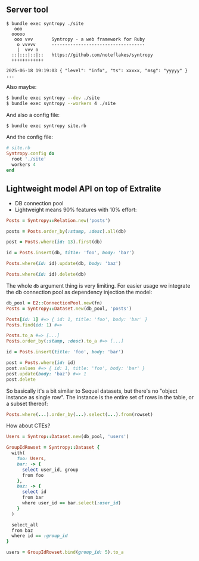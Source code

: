 ## Server tool

```
$ bundle exec syntropy ./site
   ooo                                                 
  ooooo                                                
   ooo vvv       Syntropy - a web framework for Ruby   
    o vvvvv      -----------------------------------   
    |  vvv o                                           
  ::|:::|::|::   https://github.com/noteflakes/syntropy
  ++++++++++++

2025-06-18 19:19:03 { "level": "info", "ts": xxxxx, "msg": "yyyyy" }
...
```

Also maybe:

```bash
$ bundle exec syntropy --dev ./site
$ bundle exec syntropy --workers 4 ./site
```

And also a config file:

```bash
$ bundle exec syntropy site.rb
```

And the config file:

```ruby
# site.rb
Syntropy.config do
  root './site'
  workers 4
end
```

## Lightweight model API on top of Extralite

- DB connection pool
- Lightweight means 90% features with 10% effort:

```ruby
Posts = Syntropy::Relation.new('posts')

posts = Posts.order_by(:stamp, :desc).all(db)

post = Posts.where(id: 13).first(db)

id = Posts.insert(db, title: 'foo', body: 'bar')

Posts.where(id: id).update(db, body: 'baz')

Posts.where(id: id).delete(db)
```

The whole `db` argument thing is very limiting. For easier usage we integrate
the db connection pool as dependency injection the model:

```ruby
db_pool = E2::ConnectionPool.new(fn)
Posts = Syntropy::Dataset.new(db_pool, 'posts')

Posts[id: 1] #=> { id: 1, title: 'foo', body: 'bar' }
Posts.find(id: 1) #=>

Posts.to_a #=> [...]
Posts.order_by(:stamp, :desc).to_a #=> [...]

id = Posts.insert(title: 'foo', body: 'bar')

post = Posts.where(id: id)
post.values #=> { id: 1, title: 'foo', body: 'bar' }
post.update(body: 'baz') #=> 1
post.delete
```

So basically it's a bit similar to Sequel datasets, but there's no "object instance as single row". The instance is the entire set of rows in the table, or a subset thereof:

```ruby
Posts.where(...).order_by(...).select(...).from(rowset)
```

How about CTEs?

```ruby
Users = Syntrop::Dataset.new(db_pool, 'users')

GroupIdRowset = Syntropy::Dataset {
  with(
    foo: Users,
    bar: -> {
      select user_id, group
      from foo
    },
    baz: -> {
      select id
      from bar
      where user_id == bar.select(:user_id)
    }
  )

  select_all
  from baz
  where id == :group_id
}

users = GroupIdRowset.bind(group_id: 5).to_a

```
